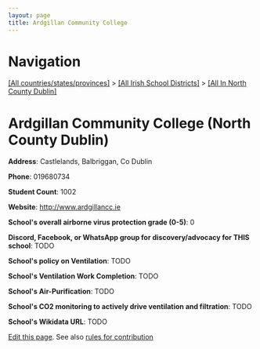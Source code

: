```yaml
---
layout: page
title: Ardgillan Community College
---
```

# Navigation

[[All countries/states/provinces]](../../..) > [[All Irish School Districts]](../..) > [[All In North County Dublin]](..)

# Ardgillan Community College (North County Dublin)

**Address**: Castlelands, Balbriggan, Co Dublin

**Phone**: 019680734

**Student Count**: 1002

**Website**: <http://www.ardgillancc.ie>

**School's overall airborne virus protection grade (0-5)**: 0

**Discord, Facebook, or WhatsApp group for discovery/advocacy for THIS school**: TODO

**School's policy on Ventilation**: TODO

**School's Ventilation Work Completion**: TODO

**School's Air-Purification**: TODO

**School's CO2 monitoring to actively drive ventilation and filtration**: TODO

**School's Wikidata URL**: TODO


[Edit this page](https://github.com/ventilate-schools/Ireland/edit/main/./Dublin_North_County_Dublin/Ardgillan_Community_College.md). See also [rules for contribution](../../../contribution-rules/)